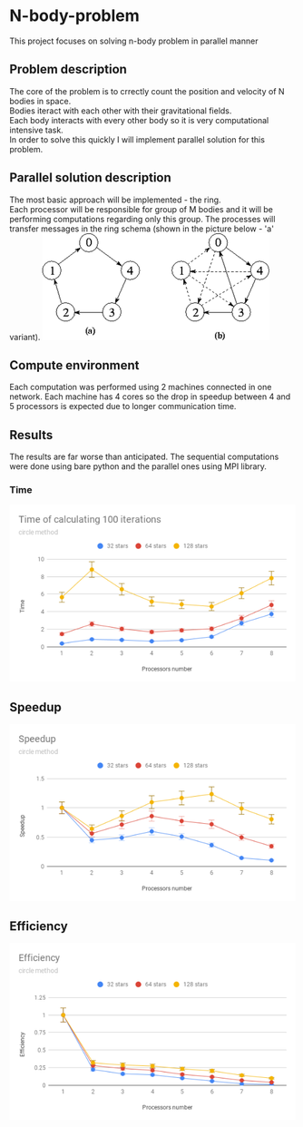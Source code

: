 # N-body-problem
This project focuses on solving n-body problem in parallel manner

## Problem description
The core of the problem is to crrectly count the position and velocity of N bodies in space.  
Bodies iteract with each other with their gravitational fields.  
Each body interacts with every other body so it is very computational intensive task.  
In order to solve this quickly I will implement parallel solution for this problem.

## Parallel solution description
The most basic approach will be implemented - the ring.  
Each processor will be responsible for group of M bodies and it will be performing computations regarding only 
this group. The processes will transfer messages in the ring schema (shown in the picture below - 'a' variant).
![](docs/images/circle.png)

## Compute environment
Each computation was performed using 2 machines connected in one network. Each machine has 4 cores so the drop in 
speedup between 4 and 5 processors is expected due to longer communication time.

## Results
The results are far worse than anticipated. The sequential computations were done using bare python 
and the parallel ones using MPI library.

### Time
![](docs/charts/Time%20of%20calculating%20100%20iterations.png)

## Speedup
![](docs/charts/Speedup.png)

## Efficiency
![](docs/charts/Efficiency.png)

